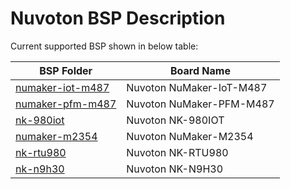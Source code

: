 # Nuvoton BSP Description
Current supported BSP shown in below table:

| **BSP Folder** | **Board Name** |
| ------------------------- | -------------------------- |
| [numaker-iot-m487](numaker-iot-m487) | Nuvoton NuMaker-IoT-M487 |
| [numaker-pfm-m487](numaker-pfm-m487) | Nuvoton NuMaker-PFM-M487 |
| [nk-980iot](nk-980iot) | Nuvoton NK-980IOT |
| [numaker-m2354](numaker-m2354) | Nuvoton NuMaker-M2354 |
| [nk-rtu980](nk-rtu980) | Nuvoton NK-RTU980 |
| [nk-n9h30](nk-n9h30) | Nuvoton NK-N9H30 |
